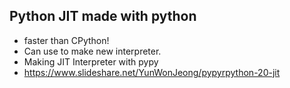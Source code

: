 ## Python JIT made with python
* faster than CPython!
* Can use to make new interpreter.
* Making JIT Interpreter with pypy
* https://www.slideshare.net/YunWonJeong/pypyrpython-20-jit